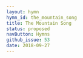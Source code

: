```yaml
---
layout: hymn
hymn_id: the_mountain_song
title: The Mountain Song
status: proposed
navButton: Hymns
github_issue: 53
date: 2018-09-27
---
```


